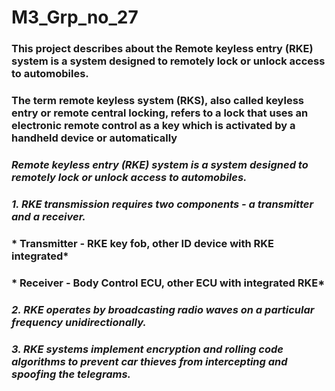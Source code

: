 # M3_Grp_no_27


### **This project describes about the Remote keyless entry (RKE) system is a system designed to remotely lock or unlock access to automobiles.** 

### **The term remote keyless system (RKS), also called keyless entry or remote central locking, refers to a lock that uses an electronic remote control as a key which is activated by a handheld device or automatically**

### *Remote keyless entry (RKE) system is a system designed to remotely lock or unlock access to automobiles.* 

### *1.	 RKE transmission requires two components - a transmitter and a receiver.* 
### *	Transmitter - RKE key fob, other ID device with RKE integrated* 
### *	Receiver - Body Control ECU, other ECU with integrated RKE* 
### *2.	 RKE operates by broadcasting radio waves on a particular frequency unidirectionally.* 
### *3.	RKE systems implement encryption and rolling code algorithms to prevent car thieves from intercepting and spoofing the telegrams.* 
